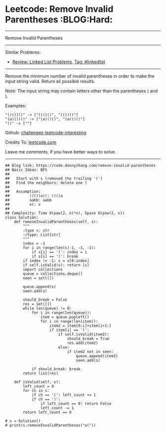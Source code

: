 # Leetcode: Remove Invalid Parentheses     :BLOG:Hard:


---

Remove Invalid Parentheses  

---

Similar Problems:  
-   [Review: Linked List Problems](https://code.dennyzhang.com/review-linkedlist), [Tag: #linkedlist](https://code.dennyzhang.com/tag/linkedlist)

---

Remove the minimum number of invalid parentheses in order to make the input string valid. Return all possible results.  

Note: The input string may contain letters other than the parentheses ( and ).  

Examples:  

    "()())()" -> ["()()()", "(())()"]
    "(a)())()" -> ["(a)()()", "(a())()"]
    ")(" -> [""]

Github: [challenges-leetcode-interesting](https://github.com/DennyZhang/challenges-leetcode-interesting/tree/master/remove-invalid-parentheses)  

Credits To: [leetcode.com](https://leetcode.com/problems/remove-invalid-parentheses/description/)  

Leave me comments, if you have better ways to solve.  

---

    ## Blog link: https://code.dennyzhang.com/remove-invalid-parentheses
    ## Basic Ideas: BFS
    ##
    ##   Start with s (removed the trailing '(')
    ##   Find the neighbors: delete one )
    ##
    ##   Assumption:
    ##         ()())a((: ()()a
    ##         aabb: aabb
    ##         x(: x
    ##
    ## Complexity: Time O(pow(2, n)*n), Space O(pow(2, n))
    class Solution:
        def removeInvalidParentheses(self, s):
            """
            :type s: str
            :rtype: List[str]
            """
            index = -1
            for i in range(len(s)-1, -1, -1):
                if s[i] == '(': index = i
                if s[i] == ')': break
            if index != -1: s = s[0:index]
            if self.isValid(s): return [s]
            import collections
            queue = collections.deque()
            seen = set([])
    
            queue.append(s)
            seen.add(s)
    
            should_break = False
            res = set([])
            while len(queue) != 0:
                for i in range(len(queue)):
                    item = queue.popleft()
                    for i in range(len(item)):
                        item2 = item[0:i]+item[i+1:]
                        if item[i] == ')':
                            if self.isValid(item2):
                                should_break = True
                                res.add(item2)
                            else:
                                if item2 not in seen:
                                    queue.append(item2)
                                    seen.add(s)
    
                if should_break: break
            return list(res)
    
        def isValid(self, s):
            left_count = 0
            for ch in s:
                if ch == '(': left_count += 1
                if ch == ')':
                    if left_count == 0: return False
                    left_count -= 1
            return left_count == 0
    
    # s = Solution()
    # print(s.removeInvalidParentheses("x("))